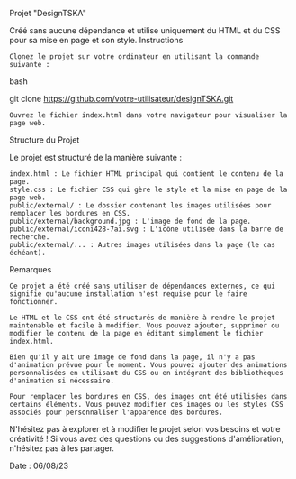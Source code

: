 Projet "DesignTSKA"

Créé sans aucune dépendance et utilise uniquement du HTML et du CSS pour sa mise en page et son style.
Instructions

    Clonez le projet sur votre ordinateur en utilisant la commande suivante :

bash

git clone https://github.com/votre-utilisateur/designTSKA.git

    Ouvrez le fichier index.html dans votre navigateur pour visualiser la page web.

Structure du Projet

Le projet est structuré de la manière suivante :

    index.html : Le fichier HTML principal qui contient le contenu de la page.
    style.css : Le fichier CSS qui gère le style et la mise en page de la page web.
    public/external/ : Le dossier contenant les images utilisées pour remplacer les bordures en CSS.
    public/external/background.jpg : L'image de fond de la page.
    public/external/iconi428-7ai.svg : L'icône utilisée dans la barre de recherche.
    public/external/... : Autres images utilisées dans la page (le cas échéant).

Remarques

    Ce projet a été créé sans utiliser de dépendances externes, ce qui signifie qu'aucune installation n'est requise pour le faire fonctionner.

    Le HTML et le CSS ont été structurés de manière à rendre le projet maintenable et facile à modifier. Vous pouvez ajouter, supprimer ou modifier le contenu de la page en éditant simplement le fichier index.html.

    Bien qu'il y ait une image de fond dans la page, il n'y a pas d'animation prévue pour le moment. Vous pouvez ajouter des animations personnalisées en utilisant du CSS ou en intégrant des bibliothèques d'animation si nécessaire.

    Pour remplacer les bordures en CSS, des images ont été utilisées dans certains éléments. Vous pouvez modifier ces images ou les styles CSS associés pour personnaliser l'apparence des bordures.

N'hésitez pas à explorer et à modifier le projet selon vos besoins et votre créativité ! Si vous avez des questions ou des suggestions d'amélioration, n'hésitez pas à les partager.


Date : 06/08/23
